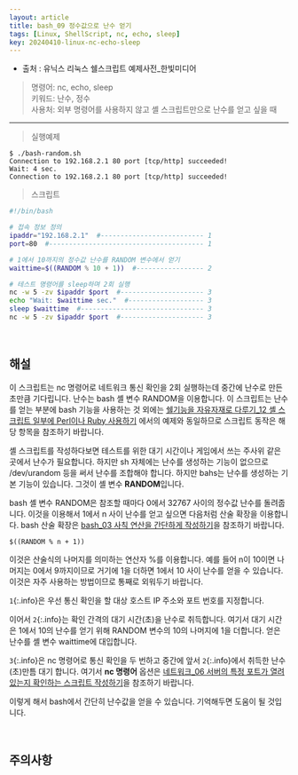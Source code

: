 ```yaml
---
layout: article
title: bash_09 정수값으로 난수 얻기
tags: [Linux, ShellScript, nc, echo, sleep]
key: 20240410-linux-nc-echo-sleep
---
```


- 출처 : 유닉스 리눅스 쉘스크립트 예제사전_한빛미디어

> 명령어: nc, echo, sleep  
> 키워드: 난수, 정수  
> 사용처: 외부 명령어를 사용하지 않고 셸 스크립트만으로 난수를 얻고 싶을 때

--- 

> 실행예제

```
$ ./bash-random.sh
Connection to 192.168.2.1 80 port [tcp/http] succeeded!
Wait: 4 sec.
Connection to 192.168.2.1 80 port [tcp/http] succeeded!
```

> 스크립트

```bash
#!/bin/bash

# 접속 정보 정의
ipaddr="192.168.2.1"  #-------------------------- 1
port=80  #--------------------------------------- 1

# 1에서 10까지의 정수값 난수를 RANDOM 변수에서 얻기
waittime=$((RANDOM % 10 + 1))  #----------------- 2

# 테스트 명령어를 sleep하며 2회 실행
nc -w 5 -zv $ipaddr $port  #--------------------- 3
echo "Wait: $waittime sec."  #------------------- 3
sleep $waittime  #------------------------------- 3
nc -w 5 -zv $ipaddr $port  #--------------------- 3
```

&nbsp;
&nbsp;

## **해설**

이 스크립트는 nc 명령어로 네트워크 통신 확인을 2회 실행하는데 중간에 난수로 만든 초만큼 기다립니다. 난수는 bash 셸 변수 RANDOM을 이용합니다. 이 스크립트는 난수를 얻는 부분에 bash 기능을 사용하는 것 외에는 [쉘기능을 자유자재로 다루기_12 셸 스크립트 일부에 Perl이나 Ruby 사용하기](https://blessu1201.github.io/2024/03/12/linux-perl-nc-sleep-097.html) 에서의 예제와 동일하므로 스크립트 동작은 해당 항목을 참조하기 바랍니다.

셸 스크립트를 작성하다보면 테스트를 위한 대기 시간이나 게임에서 쓰는 주사위 같은 곳에서 난수가 필요합니다. 하지만 sh 자체에는 난수를 생성하는 기능이 없으므로 /dev/urandom 등을 써서 난수를 조합해야 합니다. 하지만 bahs는 난수를 생성하는 기본 기능이 있습니다. 그것이 셸 변수 **RANDOM**입니다.

bash 셸 변수 RANDOM은 참조할 때마다 0에서 32767 사이의 정수값 난수를 돌려줍니다. 이것을 이용해서 1에서 n 사이 난수를 얻고 싶으면 다음처럼 산술 확장을 이용합니다. bash 산술 확장은 [bash_03 사칙 연산을 간단하게 작성하기](https://blessu1201.github.io/2024/04/04/linux-echo-126.html)을 참조하기 바랍니다.

```
$((RANDOM % n + 1))
```

이것은 산술식의 나머지를 의미하는 연산자 %를 이용합니다. 예를 들어 n이 10이면 나머지는 0에서 9까지이므로 거기에 1을 더하면 1에서 10 사이 난수를 얻을 수 있습니다. 이것은 자주 사용하는 방법이므로 통째로 외워두기 바랍니다.

`1`{:.info}은 우선 통신 확인을 할 대상 호스트 IP 주소와 포트 번호를 지정합니다. 

이어서 `2`{:.info}는 확인 간격의 대기 시간(초)을 난수로 취득합니다. 여기서 대기 시간은 1에서 10의 난수를 얻기 위해 RANDOM 변수의 10의 나머지에 1을 더합니다. 얻은 난수를 셸 변수 waittime에 대입합니다.

`3`{:.info}은 nc 명령어로 통신 확인을 두 번하고 중간에 앞서 `2`{:.info}에서 취득한 난수(초)만틈 대기 합니다. 여기서 **nc 명령어** 옵션은 [네트워크_06 서버의 특정 포트가 열려 있는지 확인하는 스크립트 작성하기](https://blessu1201.github.io/2023/09/23/port-check.html)을 참조하기 바랍니다.

이렇게 해서 bash에서 간단히 난수값을 얻을 수 있습니다. 기억해두면 도움이 될 것입니다.


&nbsp;
&nbsp;

## **주의사항**


